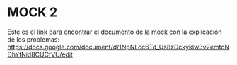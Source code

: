 # MOCK 2
Este es el link para encontrar el documento de la mock con la explicación de los problemas: https://docs.google.com/document/d/1NpNLcc6Td_Us8zDckyklw3v2emtcNDhYtNid8CUCfVU/edit
